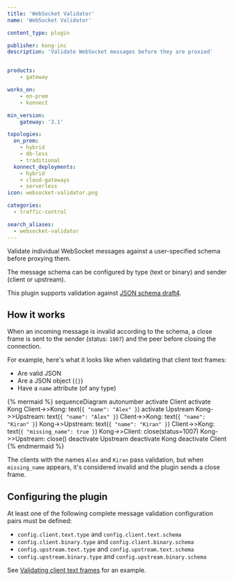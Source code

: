 ```yaml
---
title: 'WebSocket Validator'
name: 'WebSocket Validator'

content_type: plugin

publisher: kong-inc
description: 'Validate WebSocket messages before they are proxied'


products:
    - gateway

works_on:
    - on-prem
    - konnect

min_version:
    gateway: '3.1'

topologies:
  on_prem:
    - hybrid
    - db-less
    - traditional
  konnect_deployments:
    - hybrid
    - cloud-gateways
    - serverless
icon: websocket-validator.png

categories:
  - traffic-control

search_aliases:
  - websocket-validator
---
```


Validate individual WebSocket messages against a user-specified schema before proxying them.

The message schema can be configured by type (text or binary) and sender (client or upstream).

This plugin supports validation against [JSON schema draft4](https://json-schema.org/specification-links.html#draft-4).

## How it works 

When an incoming message is invalid according to the schema, a close frame is sent to the sender 
(status: `1007`) and the peer before closing the connection.

For example, here's what it looks like when validating that client text frames:
* Are valid JSON
* Are a JSON object (`{}`)
* Have a `name` attribute (of any type)

<!-- vale off -->
{% mermaid %}
sequenceDiagram
autonumber
    activate Client
    activate Kong
    Client->>Kong: text(`{ "name": "Alex" }`)
    activate Upstream
    Kong->>Upstream: text(`{ "name": "Alex" }`)
    Client->>Kong: text(`{ "name": "Kiran" }`)
    Kong->>Upstream: text(`{ "name": "Kiran" }`)
    Client->>Kong: text(`{ "missing_name": true }`)
    Kong->>Client: close(status=1007)
    Kong->>Upstream: close()
    deactivate Upstream
    deactivate Kong
    deactivate Client
{% endmermaid %}
<!--vale on-->

The clients with the names `Alex` and `Kiran` pass validation, but when `missing_name` appears, 
it's considered invalid and the plugin sends a close frame.

## Configuring the plugin

At least one of the following complete message validation configuration pairs must be defined:
  * `config.client.text.type` and `config.client.text.schema`
  * `config.client.binary.type` and `config.client.binary.schema`
  * `config.upstream.text.type` and `config.upstream.text.schema`
  * `config.upstream.binary.type` and `config.upstream.binary.schema`

See [Validating client text frames](/plugins/websocket-validator/examples/validate-client-text-frames/) for an example.